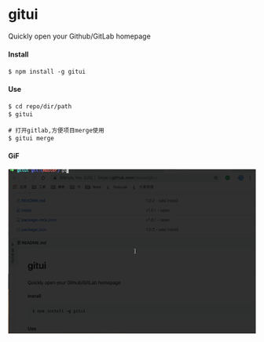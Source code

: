 # gitui

Quickly open your Github/GitLab homepage

#### Install
```
$ npm install -g gitui
```



#### Use

```
$ cd repo/dir/path
$ gitui

# 打开gitlab,方便项目merge使用
$ gitui merge
```



#### GiF

![gitui](./gitui.gif)